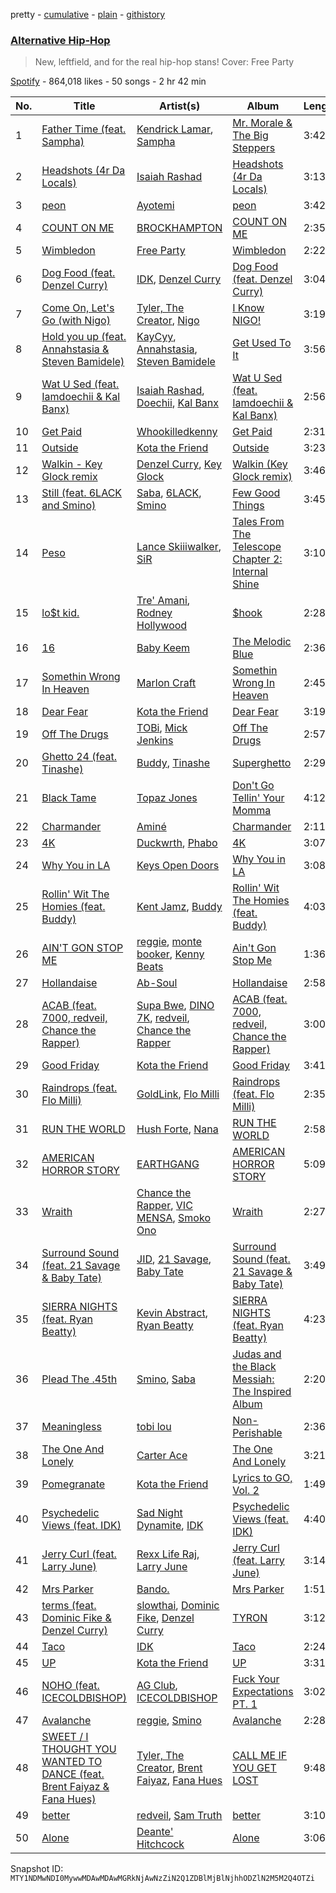 pretty - [cumulative](/playlists/cumulative/37i9dQZF1DWTggY0yqBxES.md) - [plain](/playlists/plain/37i9dQZF1DWTggY0yqBxES) - [githistory](https://github.githistory.xyz/mackorone/spotify-playlist-archive/blob/main/playlists/plain/37i9dQZF1DWTggY0yqBxES)

### [Alternative Hip\-Hop](https://open.spotify.com/playlist/37i9dQZF1DWTggY0yqBxES)

> New, leftfield, and for the real hip\-hop stans! Cover: Free Party

[Spotify](https://open.spotify.com/user/spotify) - 864,018 likes - 50 songs - 2 hr 42 min

| No. | Title | Artist(s) | Album | Length |
|---|---|---|---|---|
| 1 | [Father Time \(feat\. Sampha\)](https://open.spotify.com/track/4xIhSUJantE6BMl3u8dtCJ) | [Kendrick Lamar](https://open.spotify.com/artist/2YZyLoL8N0Wb9xBt1NhZWg), [Sampha](https://open.spotify.com/artist/2WoVwexZuODvclzULjPQtm) | [Mr\. Morale & The Big Steppers](https://open.spotify.com/album/1atjqOZTCdrjxjMyCPZc2g) | 3:42 |
| 2 | [Headshots \(4r Da Locals\)](https://open.spotify.com/track/2rFTRICumonxxZKxxfEu8R) | [Isaiah Rashad](https://open.spotify.com/artist/6aaMZ3fcfLv4tEbmY7bjRM) | [Headshots \(4r Da Locals\)](https://open.spotify.com/album/2gGoV7NU9CdWtNhIcvUKQ1) | 3:13 |
| 3 | [peon](https://open.spotify.com/track/2pRIFvnmGp8swkjRKmL9H6) | [Ayotemi](https://open.spotify.com/artist/6Iz4XoNjK2jKKRAnXTlY7E) | [peon](https://open.spotify.com/album/5SAq4DdwbqQkt2bNNqpOsr) | 3:42 |
| 4 | [COUNT ON ME](https://open.spotify.com/track/1kdixtbMh0JUWlvSDmfM9I) | [BROCKHAMPTON](https://open.spotify.com/artist/1Bl6wpkWCQ4KVgnASpvzzA) | [COUNT ON ME](https://open.spotify.com/album/2S60rvhdR33rjng6tLmErA) | 2:35 |
| 5 | [Wimbledon](https://open.spotify.com/track/7AUXScBeRD7EXEFOsglJag) | [Free Party](https://open.spotify.com/artist/2A1dxDBORVkkbHJDVDOhed) | [Wimbledon](https://open.spotify.com/album/3AlI6rmqiVJWDopXWdCb2m) | 2:22 |
| 6 | [Dog Food \(feat\. Denzel Curry\)](https://open.spotify.com/track/478bNaXnrz0uF2AwVl4gyT) | [IDK](https://open.spotify.com/artist/6aiFCgyKNwF9Rv5TOxnE8E), [Denzel Curry](https://open.spotify.com/artist/6fxyWrfmjcbj5d12gXeiNV) | [Dog Food \(feat\. Denzel Curry\)](https://open.spotify.com/album/1P2AgJsC4ZuHuOct9OSdG0) | 3:04 |
| 7 | [Come On, Let's Go \(with Nigo\)](https://open.spotify.com/track/6f44p3Kc4ayD9VtbC9Clkr) | [Tyler, The Creator](https://open.spotify.com/artist/4V8LLVI7PbaPR0K2TGSxFF), [Nigo](https://open.spotify.com/artist/2rAnv6brcXaglLZBB4XXEn) | [I Know NIGO!](https://open.spotify.com/album/75T8WnF5n7fgKJ0EC7WRPS) | 3:19 |
| 8 | [Hold you up \(feat\. Annahstasia & Steven Bamidele\)](https://open.spotify.com/track/0VofOfBQCt2kZkNqMawsqb) | [KayCyy](https://open.spotify.com/artist/7gmVTgaiN0gpDJKvTHPTRL), [Annahstasia](https://open.spotify.com/artist/1hElmDU1PFIf4JbkdOcMRE), [Steven Bamidele](https://open.spotify.com/artist/71MVm1MdM62WiEBkSIjIA6) | [Get Used To It](https://open.spotify.com/album/3mNfeGxCFJ3fRZotZ7UhSO) | 3:56 |
| 9 | [Wat U Sed \(feat\. Iamdoechii & Kal Banx\)](https://open.spotify.com/track/2pxTrFJzMSqo6OmHFeiwJ6) | [Isaiah Rashad](https://open.spotify.com/artist/6aaMZ3fcfLv4tEbmY7bjRM), [Doechii](https://open.spotify.com/artist/4E2rKHVDssGJm2SCDOMMJB), [Kal Banx](https://open.spotify.com/artist/2TYRz7cFNZNPLUWRijsJNL) | [Wat U Sed \(feat\. Iamdoechii & Kal Banx\)](https://open.spotify.com/album/4aceyVJhrJ7gLTlqEPaBKk) | 2:56 |
| 10 | [Get Paid](https://open.spotify.com/track/5hhvK8Png04nKtNZalWK8s) | [Whookilledkenny](https://open.spotify.com/artist/2KZnFwKkzZwaTe74507ZLD) | [Get Paid](https://open.spotify.com/album/5IlwJIWswcDznugc8wdT2K) | 2:31 |
| 11 | [Outside](https://open.spotify.com/track/2i40wZkiPAGIFudrGH99nx) | [Kota the Friend](https://open.spotify.com/artist/2AfU5LYBVCiCtuCCfM7uVX) | [Outside](https://open.spotify.com/album/2xIwaswWMyUtM5h8wxA5gH) | 3:23 |
| 12 | [Walkin \- Key Glock remix](https://open.spotify.com/track/5GJS3CY3aqbT9j2lv434aQ) | [Denzel Curry](https://open.spotify.com/artist/6fxyWrfmjcbj5d12gXeiNV), [Key Glock](https://open.spotify.com/artist/0RESbWvOMyua0yuyVrztJ5) | [Walkin \(Key Glock remix\)](https://open.spotify.com/album/4eaBgTvANMYXbm9i1Vyx3q) | 3:46 |
| 13 | [Still \(feat\. 6LACK and Smino\)](https://open.spotify.com/track/0L2G8Khc96e6yLcLyLklzS) | [Saba](https://open.spotify.com/artist/7Hjbimq43OgxaBRpFXic4x), [6LACK](https://open.spotify.com/artist/4IVAbR2w4JJNJDDRFP3E83), [Smino](https://open.spotify.com/artist/1ybINI1qPiFbwDXamRtwxD) | [Few Good Things](https://open.spotify.com/album/4dhK1XKetMnAilmo6CMID8) | 3:45 |
| 14 | [Peso](https://open.spotify.com/track/6oqRowe5lMSV62jZwar1VO) | [Lance Skiiiwalker](https://open.spotify.com/artist/4jlguclMzgjLqZPqF9s19O), [SiR](https://open.spotify.com/artist/3QTDHixorJelOLxoxcjqGx) | [Tales From The Telescope Chapter 2: Internal Shine](https://open.spotify.com/album/08MjfVgkdqINsqCeY67xaG) | 3:10 |
| 15 | [lo$t kid.](https://open.spotify.com/track/6vQK5arrwdS2rrpNJWJ3EI) | [Tre' Amani](https://open.spotify.com/artist/48Py72qV4J4hzvJXXRDNz0), [Rodney Hollywood](https://open.spotify.com/artist/2RyjqNp5fTdWENGR0vRTVv) | [$hook](https://open.spotify.com/album/40a2ZAxxlBBxwP6wCNrAfM) | 2:28 |
| 16 | [16](https://open.spotify.com/track/1Is8hGpkGMiePASAxBluxM) | [Baby Keem](https://open.spotify.com/artist/5SXuuuRpukkTvsLuUknva1) | [The Melodic Blue](https://open.spotify.com/album/3r46DPIQeBQbjvjjV5mXGg) | 2:36 |
| 17 | [Somethin Wrong In Heaven](https://open.spotify.com/track/6XtBx0ELotYvkkUmnlccAj) | [Marlon Craft](https://open.spotify.com/artist/7MigDh04CCntQbsBvugEmb) | [Somethin Wrong In Heaven](https://open.spotify.com/album/6Djy7fu8P0MmGnoDlqYovw) | 2:45 |
| 18 | [Dear Fear](https://open.spotify.com/track/7uJFQs4kxilsiPKe3UHPUT) | [Kota the Friend](https://open.spotify.com/artist/2AfU5LYBVCiCtuCCfM7uVX) | [Dear Fear](https://open.spotify.com/album/4tpKvSFFcWZIBXi1mNEDn6) | 3:19 |
| 19 | [Off The Drugs](https://open.spotify.com/track/3mal4dMlkVy42F7bEjU3Jy) | [TOBi](https://open.spotify.com/artist/0P54cVemq1DCHUfUMlWAoN), [Mick Jenkins](https://open.spotify.com/artist/1FvjvACFvko2Z91IvDljrx) | [Off The Drugs](https://open.spotify.com/album/1NjXy9akXwlUfk74r2owE1) | 2:57 |
| 20 | [Ghetto 24 \(feat\. Tinashe\)](https://open.spotify.com/track/77RkSf6uRh98SCq1a68Jk5) | [Buddy](https://open.spotify.com/artist/6PDLwWvgYNMfBRLqC1h5cJ), [Tinashe](https://open.spotify.com/artist/0NIIxcxNHmOoyBx03SfTCD) | [Superghetto](https://open.spotify.com/album/5pwzhZiiGhHgQOUJKbzYuI) | 2:29 |
| 21 | [Black Tame](https://open.spotify.com/track/2nAEYxNIEC5vh1HrLUbH7L) | [Topaz Jones](https://open.spotify.com/artist/76bAuLD5jMIT1YDJ84KB8l) | [Don't Go Tellin' Your Momma](https://open.spotify.com/album/1EieCilyiR9fOnjbV8sTEm) | 4:12 |
| 22 | [Charmander](https://open.spotify.com/track/4NP3gHruXgIo4YSJSNDRBz) | [Aminé](https://open.spotify.com/artist/3Gm5F95VdRxW3mqCn8RPBJ) | [Charmander](https://open.spotify.com/album/5Cy8xrlkPh9lR5XolUM0QE) | 2:11 |
| 23 | [4K](https://open.spotify.com/track/0J1KDL7iu717SK1yr93rRb) | [Duckwrth](https://open.spotify.com/artist/6I3MElirhT5t6Kf7p0hGk9), [Phabo](https://open.spotify.com/artist/5FdZDr2bMbEcnsEKRgO3rn) | [4K](https://open.spotify.com/album/7Ad5KfoMmcEL3FRLRZ7zFa) | 3:07 |
| 24 | [Why You in LA](https://open.spotify.com/track/1QjDtSyFQhYX9YB2h7xS8F) | [Keys Open Doors](https://open.spotify.com/artist/17VWSnuIuvdgNkBgIBC0jp) | [Why You in LA](https://open.spotify.com/album/4XydVNwDrZtrguOPYOYttb) | 3:08 |
| 25 | [Rollin' Wit The Homies \(feat\. Buddy\)](https://open.spotify.com/track/2X1WUhn4giE70wOXg6BTcR) | [Kent Jamz](https://open.spotify.com/artist/4JgGhWEWcKIyT84mknHP2w), [Buddy](https://open.spotify.com/artist/6PDLwWvgYNMfBRLqC1h5cJ) | [Rollin' Wit The Homies \(feat\. Buddy\)](https://open.spotify.com/album/3Kj2ZkKAGpd81rX3KQy3Wu) | 4:03 |
| 26 | [AIN'T GON STOP ME](https://open.spotify.com/track/1JdFSVTGl0gDJJVUTBvauR) | [reggie](https://open.spotify.com/artist/2kAP2prnGAq7s3DwRT6s16), [monte booker](https://open.spotify.com/artist/4p75GTNEXwsAAkpweMVtKo), [Kenny Beats](https://open.spotify.com/artist/1rHOtdmGNr5vcYNw5v7QGC) | [Ain't Gon Stop Me](https://open.spotify.com/album/2Kc5M1TGl7foXJrnmklLbT) | 1:36 |
| 27 | [Hollandaise](https://open.spotify.com/track/4NvX8KPT4RGT2yh6ZjVYsK) | [Ab\-Soul](https://open.spotify.com/artist/0g9vAlRPK9Gt3FKCekk4TW) | [Hollandaise](https://open.spotify.com/album/64HygXbyafPahxN1avR56P) | 2:58 |
| 28 | [ACAB \(feat\. 7000, redveil, Chance the Rapper\)](https://open.spotify.com/track/5pUSYF0Ml7XtLCmGy2b8Wy) | [Supa Bwe](https://open.spotify.com/artist/05kWC05qQmocVoC5Udgl6D), [DINO 7K](https://open.spotify.com/artist/0r3ZdAvIF6nMuk3lJgZAIO), [redveil](https://open.spotify.com/artist/5BwsX8bXOFC1YnqSlyfOKM), [Chance the Rapper](https://open.spotify.com/artist/1anyVhU62p31KFi8MEzkbf) | [ACAB \(feat\. 7000, redveil, Chance the Rapper\)](https://open.spotify.com/album/3azJntPp6o8SjTKT05UPWv) | 3:00 |
| 29 | [Good Friday](https://open.spotify.com/track/06sZ51gSjEQXBa0UXAp8F5) | [Kota the Friend](https://open.spotify.com/artist/2AfU5LYBVCiCtuCCfM7uVX) | [Good Friday](https://open.spotify.com/album/6gFhfBgwuQrsHqp0qGbXj1) | 3:41 |
| 30 | [Raindrops \(feat\. Flo Milli\)](https://open.spotify.com/track/29M1mAkW4VlxJ4noKN0RxY) | [GoldLink](https://open.spotify.com/artist/5XenQ7XfcvQdfIbpLEFaKQ), [Flo Milli](https://open.spotify.com/artist/08PvCOlef4xdOr20jFSTPd) | [Raindrops \(feat\. Flo Milli\)](https://open.spotify.com/album/52IKnS2cBXHstdyJjQGVkv) | 2:35 |
| 31 | [RUN THE WORLD](https://open.spotify.com/track/24O46adSE5SxxOthWe28AC) | [Hush Forte](https://open.spotify.com/artist/4MbRfFtyXLbOnccfjBE69n), [Nana](https://open.spotify.com/artist/40mGQmqwScWdeqW08ff7vu) | [RUN THE WORLD](https://open.spotify.com/album/06spODPScUqLi5jMPKq93q) | 2:58 |
| 32 | [AMERICAN HORROR STORY](https://open.spotify.com/track/0ZwLWAwAte17DldUatgEdj) | [EARTHGANG](https://open.spotify.com/artist/5MbNzCW3qokGyoo9giHA3V) | [AMERICAN HORROR STORY](https://open.spotify.com/album/3xojPgk8tHrcKSg5nUnyuR) | 5:09 |
| 33 | [Wraith](https://open.spotify.com/track/4GSyA0YDBON0qD8fvqmPan) | [Chance the Rapper](https://open.spotify.com/artist/1anyVhU62p31KFi8MEzkbf), [VIC MENSA](https://open.spotify.com/artist/27w1NoOLMX7tJMYqcetPyG), [Smoko Ono](https://open.spotify.com/artist/5ISXAUt037t6aYhvewRtzd) | [Wraith](https://open.spotify.com/album/15of6rNsLNItJSTZZz6TYT) | 2:27 |
| 34 | [Surround Sound \(feat\. 21 Savage & Baby Tate\)](https://open.spotify.com/track/0cp97b37sFNsdIbQH6po3T) | [JID](https://open.spotify.com/artist/6U3ybJ9UHNKEdsH7ktGBZ7), [21 Savage](https://open.spotify.com/artist/1URnnhqYAYcrqrcwql10ft), [Baby Tate](https://open.spotify.com/artist/3IJ21966TwNZI24MwZHMu4) | [Surround Sound \(feat\. 21 Savage & Baby Tate\)](https://open.spotify.com/album/0MdgqhI26wmlQ1aLV5y2Ks) | 3:49 |
| 35 | [SIERRA NIGHTS \(feat\. Ryan Beatty\)](https://open.spotify.com/track/1CsLmXktvD3Cj04dPCtJNI) | [Kevin Abstract](https://open.spotify.com/artist/07EcmJpfAday8xGkslfanE), [Ryan Beatty](https://open.spotify.com/artist/60NNvDqsif0u40CXMV6jDQ) | [SIERRA NIGHTS \(feat\. Ryan Beatty\)](https://open.spotify.com/album/0msGRJHLXl4KB7GXJiKZSx) | 4:23 |
| 36 | [Plead The .45th](https://open.spotify.com/track/2iY7S7JW6JCh0N6qZIFWWL) | [Smino](https://open.spotify.com/artist/1ybINI1qPiFbwDXamRtwxD), [Saba](https://open.spotify.com/artist/7Hjbimq43OgxaBRpFXic4x) | [Judas and the Black Messiah: The Inspired Album](https://open.spotify.com/album/0f0XZWfp7I1awuU40IPGGz) | 2:20 |
| 37 | [Meaningless](https://open.spotify.com/track/3iXr4JLYecnraGnwGBFHPr) | [tobi lou](https://open.spotify.com/artist/4T8NIfZmVY6TJFqVzN6X49) | [Non\-Perishable](https://open.spotify.com/album/4g1NDArjCjyWXEWIbOhG8M) | 2:36 |
| 38 | [The One And Lonely](https://open.spotify.com/track/5x8Gy4R2HMkb1pQ7MLD5Hc) | [Carter Ace](https://open.spotify.com/artist/0bhck1r45kgsoMNBVqIziz) | [The One And Lonely](https://open.spotify.com/album/1KOgDgBMS1w0bt0h4PEnwU) | 3:21 |
| 39 | [Pomegranate](https://open.spotify.com/track/1jNKhbKmDgYSHHSCEeMXey) | [Kota the Friend](https://open.spotify.com/artist/2AfU5LYBVCiCtuCCfM7uVX) | [Lyrics to GO, Vol\. 2](https://open.spotify.com/album/0nJ5saIxlohpcXqBR586pH) | 1:49 |
| 40 | [Psychedelic Views \(feat\. IDK\)](https://open.spotify.com/track/528i4G2yPIJDetyAsndzFw) | [Sad Night Dynamite](https://open.spotify.com/artist/6ydvoGN30eRfE78bjTANF7), [IDK](https://open.spotify.com/artist/6aiFCgyKNwF9Rv5TOxnE8E) | [Psychedelic Views \(feat\. IDK\)](https://open.spotify.com/album/4dGOwkXOA2MzysErvXsKEC) | 4:40 |
| 41 | [Jerry Curl \(feat\. Larry June\)](https://open.spotify.com/track/24SFpuDN6GswRSG1uXuNf1) | [Rexx Life Raj](https://open.spotify.com/artist/5rDXcEIODl8TgGTgrntnjX), [Larry June](https://open.spotify.com/artist/1grN0519h2zYqpRtYbDZAl) | [Jerry Curl \(feat\. Larry June\)](https://open.spotify.com/album/1E9FHhsy0KqudxNbZ8HFZb) | 3:14 |
| 42 | [Mrs Parker](https://open.spotify.com/track/0YJedBqfrg6FtuDvidOvZO) | [Bando.](https://open.spotify.com/artist/5kkpDTQbRC2UCCCUhF6j90) | [Mrs Parker](https://open.spotify.com/album/51cjje6GddwFQ3JK7XlzJj) | 1:51 |
| 43 | [terms \(feat\. Dominic Fike & Denzel Curry\)](https://open.spotify.com/track/2iwLygOHE2YStc23isxS3b) | [slowthai](https://open.spotify.com/artist/3r1XkJ7vCs8kHBSzGvPLdP), [Dominic Fike](https://open.spotify.com/artist/6USv9qhCn6zfxlBQIYJ9qs), [Denzel Curry](https://open.spotify.com/artist/6fxyWrfmjcbj5d12gXeiNV) | [TYRON](https://open.spotify.com/album/7qE3WaOVAAIxgH8WtjbBBj) | 3:12 |
| 44 | [Taco](https://open.spotify.com/track/1wg19chzByanxCC8mKc8SI) | [IDK](https://open.spotify.com/artist/6aiFCgyKNwF9Rv5TOxnE8E) | [Taco](https://open.spotify.com/album/6h1HyaWLQ9nRK2cOkkG8FF) | 2:24 |
| 45 | [UP](https://open.spotify.com/track/2yayJdN0THmDy3Cco1TZtI) | [Kota the Friend](https://open.spotify.com/artist/2AfU5LYBVCiCtuCCfM7uVX) | [UP](https://open.spotify.com/album/6bBIifv9VnIVRPKTKQjyBP) | 3:31 |
| 46 | [NOHO \(feat\. ICECOLDBISHOP\)](https://open.spotify.com/track/0BkyTpyhncIxJMmYPZZOcV) | [AG Club](https://open.spotify.com/artist/22KyrgRdE2K6aB5wtZls3c), [ICECOLDBISHOP](https://open.spotify.com/artist/04zbRSHjzlQYvV31SW7qZ4) | [Fuck Your Expectations PT\. 1](https://open.spotify.com/album/5M25d4hSmTEN9WM1EtAsfv) | 3:02 |
| 47 | [Avalanche](https://open.spotify.com/track/1zm4wE5UxlqWMkaGWcopsj) | [reggie](https://open.spotify.com/artist/2kAP2prnGAq7s3DwRT6s16), [Smino](https://open.spotify.com/artist/1ybINI1qPiFbwDXamRtwxD) | [Avalanche](https://open.spotify.com/album/3wLd71P517DbiJYR3swVq1) | 2:28 |
| 48 | [SWEET / I THOUGHT YOU WANTED TO DANCE \(feat\. Brent Faiyaz & Fana Hues\)](https://open.spotify.com/track/3EG9FJ0ToLfgnc1IG2Z1wz) | [Tyler, The Creator](https://open.spotify.com/artist/4V8LLVI7PbaPR0K2TGSxFF), [Brent Faiyaz](https://open.spotify.com/artist/3tlXnStJ1fFhdScmQeLpuG), [Fana Hues](https://open.spotify.com/artist/4yJHrytMK7mqtKsXVGaBNg) | [CALL ME IF YOU GET LOST](https://open.spotify.com/album/45ba6QAtNrdv6Ke4MFOKk9) | 9:48 |
| 49 | [better](https://open.spotify.com/track/3SSYNtpoHkaGs4TYux2KGH) | [redveil](https://open.spotify.com/artist/5BwsX8bXOFC1YnqSlyfOKM), [Sam Truth](https://open.spotify.com/artist/6vyaBinA0tnzsoiX4GEboa) | [better](https://open.spotify.com/album/40OQM1Zf8VuYdx61uuxxeO) | 3:10 |
| 50 | [Alone](https://open.spotify.com/track/3H2SEI9C3s0w1UTEkbBlOc) | [Deante' Hitchcock](https://open.spotify.com/artist/5REHfa3YDopGOzrxwTsPvH) | [Alone](https://open.spotify.com/album/7uPLrsZsjZuXA4janiL0WK) | 3:06 |

Snapshot ID: `MTY1NDMwNDI0MywwMDAwMDAwMGRkNjAwNzZiN2Q1ZDBlMjBlNjhhODZlN2M5M2Q4OTZi`
